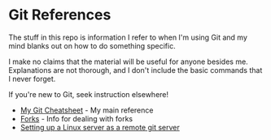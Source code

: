 
# Git References

The stuff in this repo is information I refer to when I'm using Git and my mind blanks out on how to do something specific.

I make no claims that the material will be useful for anyone besides me. Explanations are not thorough, and I don't include the basic commands that I never forget.

If you're new to Git, seek instruction elsewhere!

* [My Git Cheatsheet](my-git-cheatsheet.md) - My main reference
* [Forks](forks.md) - Info for dealing with forks
* [Setting up a Linux server as a remote git server](linux-as-remote-git-server.md)
